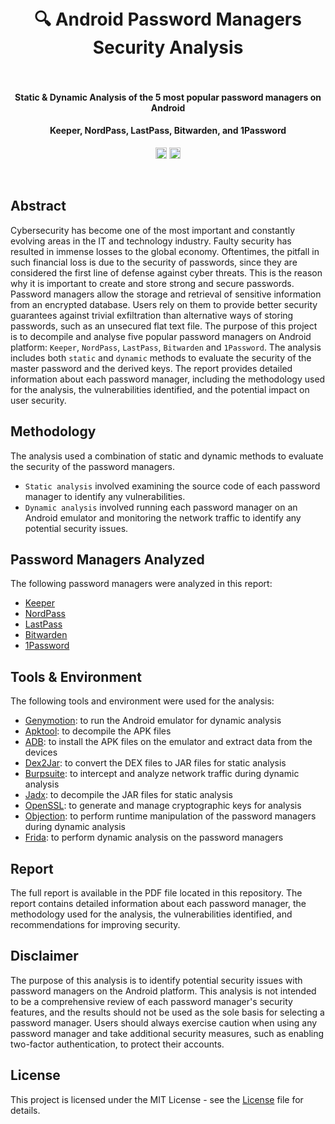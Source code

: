 <h1 align="center">
  <br>
    🔍 Android Password Managers Security Analysis
  <br>
  <br>
</h1>

<h4 align="center">Static & Dynamic Analysis of the 5 most popular password managers on Android</h4>
<h4 align="center">Keeper, NordPass, LastPass, Bitwarden, and 1Password</h4>
<p align="center">
  <a href="https://twitter.com/YounesTasra"><img src="https://img.shields.io/badge/twitter-%40YounesTasra-blue.svg" alt="@YounesTasra" height="18"></a>
  <a href="https://www.linkedin.com/in/younes-tasra-95a1a4234/"><img src="https://img.shields.io/badge/linkedin-%40YounesTasra-blue.svg" alt="younes-tasra-95a1a4234" height="18"></a>
</p>
<br>

## Abstract
Cybersecurity has become one of the most important and constantly evolving areas in the IT and technology industry. Faulty security has resulted in immense losses to the global economy. Oftentimes, the pitfall in such financial loss is due to the security of passwords, since they are considered the first line of defense against cyber threats. This is the reason why it is important to create and store strong and secure passwords. Password managers allow the storage and retrieval of sensitive information from an encrypted database. Users rely on them to provide better security guarantees against trivial exfiltration than alternative ways of storing passwords, such as an unsecured flat text file.
The purpose of this project is to decompile and analyse five popular password managers on Android platform: `Keeper`, `NordPass`, `LastPass`, `Bitwarden` and `1Password`. The analysis includes both `static` and `dynamic` methods to evaluate the security of the master password and the derived keys. The report provides detailed information about each password manager, including the methodology used for the analysis, the vulnerabilities identified, and the potential impact on user security.

## Methodology
The analysis used a combination of static and dynamic methods to evaluate the security of the password managers. 
* `Static analysis` involved examining the source code of each password manager to identify any vulnerabilities. 
* `Dynamic analysis` involved running each password manager on an Android emulator and monitoring the network traffic to identify any potential security issues.

## Password Managers Analyzed
The following password managers were analyzed in this report:
* [Keeper](https://www.keepersecurity.com/)
* [NordPass](https://nordpass.com/homepage/)
* [LastPass](https://www.lastpass.com/)
* [Bitwarden](https://bitwarden.com/)
* [1Password](https://1password.com/)

## Tools & Environment
The following tools and environment were used for the analysis:
* [Genymotion](https://www.genymotion.com/): to run the Android emulator for dynamic analysis
* [Apktool](https://ibotpeaches.github.io/Apktool/): to decompile the APK files
* [ADB](https://developer.android.com/studio/command-line/adb): to install the APK files on the emulator and extract data from the devices
* [Dex2Jar](https://github.com/pxb1988/dex2jar): to convert the DEX files to JAR files for static analysis
* [Burpsuite](https://portswigger.net/burp): to intercept and analyze network traffic during dynamic analysis
* [Jadx](https://github.com/skylot/jadx): to decompile the JAR files for static analysis
* [OpenSSL](https://www.openssl.org/): to generate and manage cryptographic keys for analysis
* [Objection](https://github.com/sensepost/objection): to perform runtime manipulation of the password managers during dynamic analysis
* [Frida](https://frida.re/docs/home/):  to perform dynamic analysis on the password managers

## Report
The full report is available in the PDF file located in this repository. The report contains detailed information about each password manager, the methodology used for the analysis, the vulnerabilities identified, and recommendations for improving security.

## Disclaimer
The purpose of this analysis is to identify potential security issues with password managers on the Android platform. This analysis is not intended to be a comprehensive review of each password manager's security features, and the results should not be used as the sole basis for selecting a password manager. Users should always exercise caution when using any password manager and take additional security measures, such as enabling two-factor authentication, to protect their accounts.

## License
This project is licensed under the MIT License - see the [License](https://github.com/YounesTasra-R4z3rSw0rd/Android-Password-Managers-Security-Analysis/blob/main/LICENSE) file for details.
